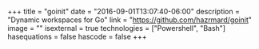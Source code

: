 +++
title = "goinit"
date = "2016-09-01T13:07:40-06:00"
description = "Dynamic workspaces for Go"
link = "https://github.com/hazrmard/goinit"
image = ""
isexternal = true
technologies = ["Powershell", "Bash"]
hasequations = false
hascode = false
+++
